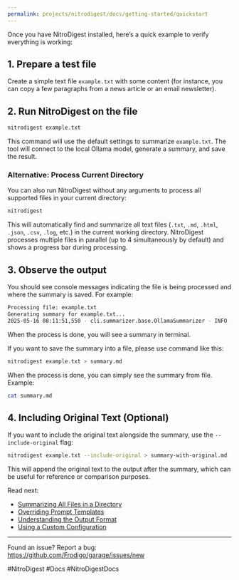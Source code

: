 ```yaml
---
permalink: projects/nitrodigest/docs/getting-started/quickstart
---
```

Once you have NitroDigest installed, here’s a quick example to verify everything is working:

## 1. Prepare a test file

Create a simple text file `example.txt` with some content (for instance, you can copy a few paragraphs from a news article or an email newsletter).

## 2. Run NitroDigest on the file

```bash
nitrodigest example.txt
```

This command will use the default settings to summarize `example.txt`. The tool will connect to the local Ollama model, generate a summary, and save the result.

### Alternative: Process Current Directory

You can also run NitroDigest without any arguments to process all supported files in your current directory:

```bash
nitrodigest
```

This will automatically find and summarize all text files (`.txt`, `.md`, `.html`, `.json`, `.csv`, `.log`, etc.) in the current working directory. NitroDigest processes multiple files in parallel (up to 4 simultaneously by default) and shows a progress bar during processing.

## 3. Observe the output

You should see console messages indicating the file is being processed and where the summary is saved. For example:

```bash
Processing file: example.txt
Generating summary for example.txt...
2025-05-16 08:11:51,550 - cli.summarizer.base.OllamaSummarizer - INFO - Sending request to Ollama API using model mistral
```

When the process is done, you will see a summary in terminal.

If you want to save the summary into a file, please use command like this:

```bash
nitrodigest example.txt > summary.md
```

When the process is done, you can simply see the summary from file. Example:

```bash
cat summary.md
```

## 4. Including Original Text (Optional)

If you want to include the original text alongside the summary, use the `--include-original` flag:

```bash
nitrodigest example.txt --include-original > summary-with-original.md
```

This will append the original text to the output after the summary, which can be useful for reference or comparison purposes.

Read next:

- [Summarizing All Files in a Directory](Summarizing%20All%20Files%20in%20a%20Directory.md)
- [Overriding Prompt Templates](Overriding%20Prompt%20Templates.md)
- [Understanding the Output Format](Understanding%20the%20Output%20Format.md)
- [Using a Custom Configuration](Using%20a%20Custom%20Configuration.md)

---
Found an issue? Report a bug: <https://github.com/Frodigo/garage/issues/new>

#NitroDigest #Docs #NitroDigestDocs
